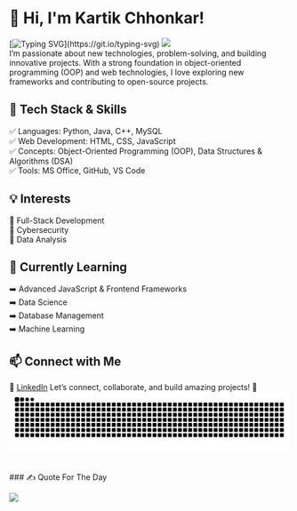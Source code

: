 # 👋 Hi, I'm Kartik Chhonkar!

[![Typing SVG](https://readme-typing-svg.herokuapp.com?font=Montserrat&color=blue&vCenter=true&lines=Front+End+Developer🙎‍♂️;Coder+💻;)](https://git.io/typing-svg)
[![](https://visitcount.itsvg.in/api?id=Kartikchhonkar007&icon=0&color=0)](https://visitcount.itsvg.in)   
I’m passionate about new technologies, problem-solving, and building innovative projects. With a strong foundation in object-oriented programming (OOP) and web technologies, I love exploring new frameworks and contributing to open-source projects.

## 🔧 Tech Stack & Skills

✅ Languages: Python, Java, C++, MySQL  
✅ Web Development: HTML, CSS, JavaScript  
✅ Concepts: Object-Oriented Programming (OOP), Data Structures & Algorithms (DSA)  
✅ Tools: MS Office, GitHub, VS Code  

## 💡 Interests

🔹 Full-Stack Development  
🔹 Cybersecurity  
🔹 Data Analysis  

## 🌱 Currently Learning

➡️ Advanced JavaScript & Frontend Frameworks  
➡️ Data Science  
➡️ Database Management                                                                                             
➡️ Machine Learning  

## 📫 Connect with Me

📌 [LinkedIn](https://www.linkedin.com/in/kartik-chhonkar-307209262/)
Let’s connect, collaborate, and build amazing projects! 🚀
<br>
![snake gif](https://github.com/Kartikchhonkar007/Kartikchhonkar007/blob/output/snake.svg)

<br>
### ✍️ Quote For The Day

![](https://quotes-github-readme.vercel.app/api?type=horizontal&theme=radical)
